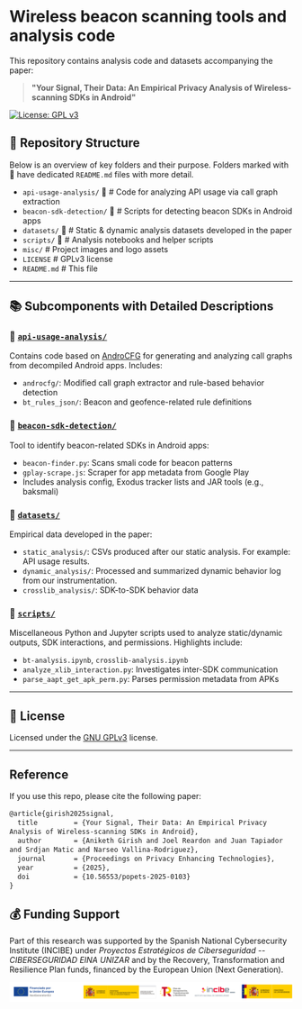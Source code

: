 # Wireless beacon scanning tools and analysis code

This repository contains analysis code and datasets accompanying the paper:

> **"Your Signal, Their Data: An Empirical Privacy Analysis of Wireless-scanning SDKs in Android"**

[![License: GPL v3](https://img.shields.io/badge/License-GPLv3-blue.svg)](https://www.gnu.org/licenses/gpl-3.0)

## 📁 Repository Structure

Below is an overview of key folders and their purpose. Folders marked with 📄 have dedicated `README.md` files with more detail.

- `api-usage-analysis/`       📄  # Code for analyzing API usage via call graph extraction
- `beacon-sdk-detection/`      📄  # Scripts for detecting beacon SDKs in Android apps
- `datasets/`                 📄  # Static & dynamic analysis datasets developed in the paper
- `scripts/`                   📄  # Analysis notebooks and helper scripts
- `misc/`                          # Project images and logo assets
- `LICENSE`                        # GPLv3 license
- `README.md`                     # This file

---

## 📚 Subcomponents with Detailed Descriptions

### 🔹 [`api-usage-analysis/`](api-usage-analysis/README.md)

Contains code based on [AndroCFG]([https://github.com/U039b/AndroCFG](https://github.com/U039b/AndroCFG)) for generating and analyzing call graphs from decompiled Android apps. Includes:
- `androcfg/`: Modified call graph extractor and rule-based behavior detection
- `bt_rules_json/`: Beacon and geofence-related rule definitions

### 🔹 [`beacon-sdk-detection/`](beacon-sdk-detection/README.md)

Tool to identify beacon-related SDKs in Android apps:
- `beacon-finder.py`: Scans smali code for beacon patterns
- `gplay-scrape.js`: Scraper for app metadata from Google Play
- Includes analysis config, Exodus tracker lists and JAR tools (e.g., baksmali)

### 🔹 [`datasets/`](datasets/README.md)

Empirical data developed in the paper:
- `static_analysis/`: CSVs produced after our static analysis. For example: API usage results. 
- `dynamic_analysis/`: Processed and summarized dynamic behavior log from our instrumentation.
- `crosslib_analysis/`: SDK-to-SDK behavior data 

### 🔹 [`scripts/`](scripts/README.md)

Miscellaneous Python and Jupyter scripts used to analyze static/dynamic outputs, SDK interactions, and permissions. Highlights include:
- `bt-analysis.ipynb`, `crosslib-analysis.ipynb`
- `analyze_xlib_interaction.py`: Investigates inter-SDK communication
- `parse_aapt_get_apk_perm.py`: Parses permission metadata from APKs

---

## 🧾 License

Licensed under the  [GNU GPLv3](LICENSE) license.

---

## Reference

If you use this repo, please cite the following paper:

```
@article{girish2025signal,
  title         = {Your Signal, Their Data: An Empirical Privacy Analysis of Wireless-scanning SDKs in Android},
  author        = {Aniketh Girish and Joel Reardon and Juan Tapiador and Srdjan Matic and Narseo Vallina-Rodriguez},
  journal       = {Proceedings on Privacy Enhancing Technologies},
  year          = {2025},
  doi           = {10.56553/popets-2025-0103}
}

```


## 💰 Funding Support

Part of this research was supported by the Spanish National Cybersecurity Institute (INCIBE) under <i>Proyectos Estratégicos de Ciberseguridad -- CIBERSEGURIDAD EINA UNIZAR</i> and by the Recovery, Transformation and Resilience Plan funds, financed by the European Union (Next Generation).

![Funding logo](misc/images/INCIBE_logos.jpg)
